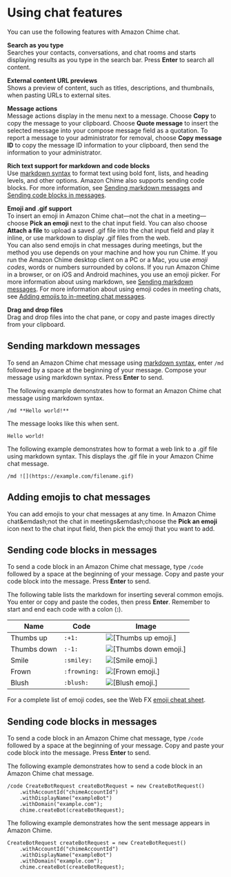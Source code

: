 # Using chat features<a name="chat-features"></a>

You can use the following features with Amazon Chime chat\.

**Search as you type**  
Searches your contacts, conversations, and chat rooms and starts displaying results as you type in the search bar\. Press **Enter** to search all content\.

**External content URL previews**  
Shows a preview of content, such as titles, descriptions, and thumbnails, when pasting URLs to external sites\.

**Message actions**  
Message actions display in the menu next to a message\. Choose **Copy** to copy the message to your clipboard\. Choose **Quote message** to insert the selected message into your compose message field as a quotation\. To report a message to your administrator for removal, choose **Copy message ID** to copy the message ID information to your clipboard, then send the information to your administrator\.

**Rich text support for markdown and code blocks**  
Use [markdown syntax](http://commonmark.org/help) to format text using bold font, lists, and heading levels, and other options\. Amazon Chime also supports sending code blocks\. For more information, see [Sending markdown messages](#send-chat-markdown) and [Sending code blocks in messages](#send-chat-code)\.

**Emoji and \.gif support**  
To insert an emoji in Amazon Chime chat—not the chat in a meeting—choose **Pick an emoji** next to the chat input field\. You can also choose **Attach a file** to upload a saved \.gif file into the chat input field and play it inline, or use markdown to display \.gif files from the web\.   
You can also send emojis in chat messages during meetings, but the method you use depends on your machine and how you run Chime\. If you run the Amazon Chime desktop client on a PC or a Mac, you use *emoji codes*, words or numbers surrounded by colons\. If you run Amazon Chime in a browser, or on iOS and Android machines, you use an emoji picker\. For more information about using markdown, see [Sending markdown messages](#send-chat-markdown)\. For more information about using emoji codes in meeting chats, see [Adding emojis to in\-meeting chat messages](add-meeting-emojis.md)\.

**Drag and drop files**  
Drag and drop files into the chat pane, or copy and paste images directly from your clipboard\.

## Sending markdown messages<a name="send-chat-markdown"></a>

To send an Amazon Chime chat message using [markdown syntax](http://commonmark.org/help), enter `/md` followed by a space at the beginning of your message\. Compose your message using markdown syntax\. Press **Enter** to send\.

The following example demonstrates how to format an Amazon Chime chat message using markdown syntax\.

```
/md **Hello world!**
```

The message looks like this when sent\.

```
Hello world!
```

The following example demonstrates how to format a web link to a \.gif file using markdown syntax\. This displays the \.gif file in your Amazon Chime chat message\.

```
/md ![](https://example.com/filename.gif)
```

## Adding emojis to chat messages<a name="add-emojis"></a>

You can add emojis to your chat messages at any time\. In Amazon Chime chat&emdash;not the chat in meetings&emdash;choose the **Pick an emoji** icon next to the chat input field, then pick the emoji that you want to add\.

## Sending code blocks in messages<a name="send-chat-code"></a>

To send a code block in an Amazon Chime chat message, type `/code` followed by a space at the beginning of your message\. Copy and paste your code block into the message\. Press **Enter** to send\.

The following table lists the markdown for inserting several common emojis\. You enter or copy and paste the codes, then press **Enter**\. Remember to start and end each code with a colon \(**:**\)\.


|  Name  |  Code  |  Image  | 
| --- | --- | --- | 
|  Thumbs up  |  `:+1:`  |  ![\[Thumbs up emoji.\]](http://docs.aws.amazon.com/chime/latest/ug/images/thumbsup.png)  | 
|  Thumbs down  |  `:-1:`  |  ![\[Thumbs down emoji.\]](http://docs.aws.amazon.com/chime/latest/ug/images/thumbsdown.png)  | 
|  Smile  |  `:smiley:`  |  ![\[Smile emoji.\]](http://docs.aws.amazon.com/chime/latest/ug/images/smile.png)  | 
|  Frown  |  `:frowning:`  |  ![\[Frown emoji.\]](http://docs.aws.amazon.com/chime/latest/ug/images/frown.png)  | 
|  Blush  |  `:blush:`  |  ![\[Blush emoji.\]](http://docs.aws.amazon.com/chime/latest/ug/images/blush.png)  | 

For a complete list of emoji codes, see the Web FX [emoji cheat sheet](https://www.webfx.com/tools/emoji-cheat-sheet/)\.

## Sending code blocks in messages<a name="send-chat-blocks"></a>

To send a code block in an Amazon Chime chat message, type `/code` followed by a space at the beginning of your message\. Copy and paste your code block into the message\. Press **Enter** to send\.

The following example demonstrates how to send a code block in an Amazon Chime chat message\.

```
/code CreateBotRequest createBotRequest = new CreateBotRequest()
    .withAccountId("chimeAccountId")
    .withDisplayName("exampleBot")
    .withDomain("example.com");
    chime.createBot(createBotRequest);
```

The following example demonstrates how the sent message appears in Amazon Chime\.

```
CreateBotRequest createBotRequest = new CreateBotRequest()
    .withAccountId("chimeAccountId")
    .withDisplayName("exampleBot")
    .withDomain("example.com");
    chime.createBot(createBotRequest);
```